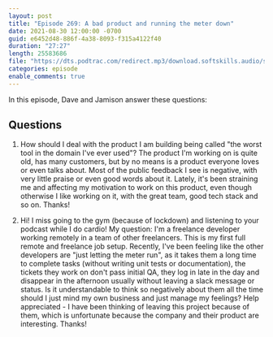 ```yaml
---
layout: post
title: "Episode 269: A bad product and running the meter down"
date: 2021-08-30 12:00:00 -0700
guid: e6452d48-886f-4a38-8093-f315a4122f40
duration: "27:27"
length: 25583686
file: "https://dts.podtrac.com/redirect.mp3/download.softskills.audio/sse-269.mp3"
categories: episode
enable_comments: true
---
```


In this episode, Dave and Jamison answer these questions:

## Questions

1. How should I deal with the product I am building being called "the worst tool in the domain I've ever used"?
   The product I'm working on is quite old, has many customers, but by no means is a product everyone loves or even talks about. Most of the public feedback I see is negative, with very little praise or even good words about it.
   Lately, it's been straining me and affecting my motivation to work on this product, even though otherwise I like working on it, with the great team, good tech stack and so on.
   Thanks!


2. Hi! I miss going to the gym (because of lockdown) and listening to your podcast while I do cardio! My question: I'm a freelance developer working remotely in a team of other freelancers. This is my first full remote and freelance job setup. Recently, I've been feeling like the other developers are "just letting the meter run", as it takes them a long time to complete tasks (without writing unit tests or documentation), the tickets they work on don't pass initial QA, they log in late in the day and disappear in the afternoon usually without leaving a slack message or status. Is it understandable to think so negatively about them all the time should I just mind my own business and just manage my feelings? Help appreciated - I have been thinking of leaving this project because of them, which is unfortunate because the company and their product are interesting. Thanks!

